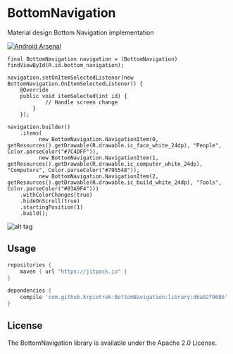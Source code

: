 # BottomNavigation

Material design Bottom Navigation implementation

[![Android Arsenal](https://img.shields.io/badge/Android%20Arsenal-BottomNavigation-blue.svg?style=flat-square)](http://android-arsenal.com/details/1/3330)


```
final BottomNavigation navigation = (BottomNavigation) findViewById(R.id.bottom_navigation);

navigation.setOnItemSelectedListener(new BottomNavigation.OnItemSelectedListener() {
    @Override
    public void itemSelected(int id) {
            // Handle screen change
        }
    });

navigation.builder()
    .items(
          new BottomNavigation.NavigationItem(0, getResources().getDrawable(R.drawable.ic_face_white_24dp), "People", Color.parseColor("#7C4DFF")),
          new BottomNavigation.NavigationItem(1, getResources().getDrawable(R.drawable.ic_computer_white_24dp), "Computers", Color.parseColor("#795548")),
          new BottomNavigation.NavigationItem(2, getResources().getDrawable(R.drawable.ic_build_white_24dp), "Tools", Color.parseColor("#03A9F4")))
    .withColorChanges(true)
    .hideOnScroll(true)
    .startingPosition(1)
    .build();
```          
![alt tag](https://media.giphy.com/media/xThuW13vdvR57YD9Ha/giphy.gif)

## Usage

```groovy
repositories {
    maven { url "https://jitpack.io" }
}

dependencies {
    compile 'com.github.krpiotrek:BottomNavigation:library:d6a02f9686'
}
```

## License

The BottomNavigation library is available under the Apache 2.0 License.

